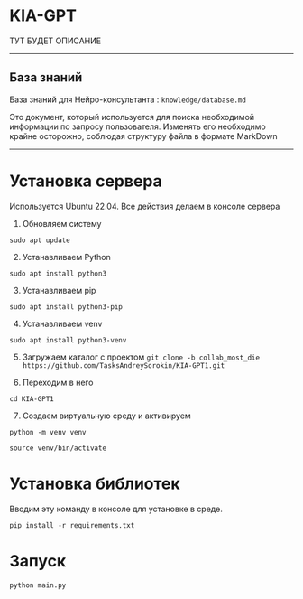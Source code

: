 # KIA-GPT
ТУТ БУДЕТ ОПИСАНИЕ


--- 
## База знаний
База знаний для Нейро-консультанта : `knowledge/database.md`

Это документ, который используется для поиска необходимой информации по запросу пользователя.
Изменять его необходимо крайне осторожно, соблюдая структуру файла в формате MarkDown

---

# Установка сервера 

Используется Ubuntu 22.04. Все действия делаем в консоле сервера

1. Обновляем систему

`sudo apt update`

2. Устанавливаем Python

`sudo apt install python3`

3. Устанавливаем pip

`sudo apt install python3-pip`

4. Устанавливаем venv

`sudo apt install python3-venv`

5. Загружаем каталог с проектом
`git clone -b collab_most_die https://github.com/TasksAndreySorokin/KIA-GPT1.git`

6. Переходим в него

`cd KIA-GPT1`

7. Создаем виртуальную среду и активируем

`python -m venv venv`

`source venv/bin/activate`

# Установка библиотек
Вводим эту команду в консоле для установке в среде.

`pip install -r requirements.txt`

# Запуск 

`python main.py`